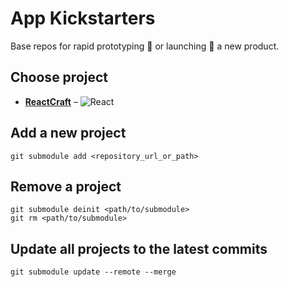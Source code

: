 # App Kickstarters

Base repos for rapid prototyping 🚧 or launching 🚀 a new product.

## Choose project

- [**ReactCraft**](https://github.com/constalexander/react-craft) &ndash; ![React](https://img.shields.io/badge/React-16-gray?style=plastic&logo=react)

## Add a new project

```shell
git submodule add <repository_url_or_path>
```

## Remove a project

```shell
git submodule deinit <path/to/submodule>
git rm <path/to/submodule>
```

## Update all projects to the latest commits

```shell
git submodule update --remote --merge
```

